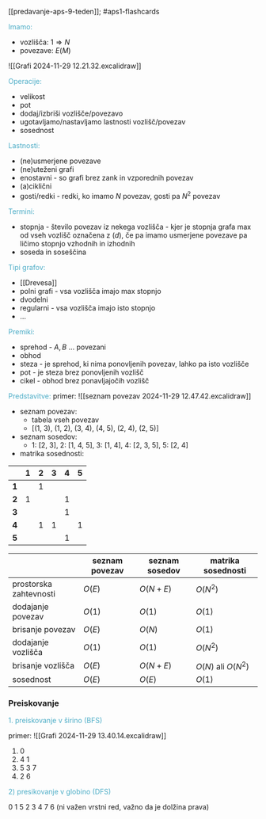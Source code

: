[[predavanje-aps-9-teden]]; #aps1-flashcards 

<font color="#4bacc6">Imamo:</font>
- vozlišča: $1\Rightarrow N$
- povezave: $E(M)$

![[Grafi 2024-11-29 12.21.32.excalidraw]]

<font color="#4bacc6">Operacije:</font>
- velikost
- pot
- dodaj/izbriši vozlišče/povezavo
- ugotavljamo/nastavljamo lastnosti vozlišč/povezav
- sosednost

<font color="#4bacc6">Lastnosti:</font>
- (ne)usmerjene povezave
- (ne)uteženi grafi
- enostavni - so grafi brez zank in vzporednih povezav
- (a)ciklični
- gosti/redki - redki, ko imamo $N$ povezav, gosti pa $N^2$ povezav

<font color="#4bacc6">Termini:</font>
- stopnja - število povezav iz nekega vozlišča - kjer je stopnja grafa max od vseh vozlišč označena z $(d)$, če pa imamo usmerjene povezave pa ličimo stopnjo vzhodnih in izhodnih
- soseda in soseščina

<font color="#4bacc6">Tipi grafov:</font>
- [[Drevesa]]
- polni grafi - vsa vozlišča imajo max stopnjo
- dvodelni
- regularni - vsa vozlišča imajo isto stopnjo
- ...

<font color="#4bacc6">Premiki:</font>
- sprehod - $A,B$ ... povezani
- obhod
- steza - je sprehod, ki nima ponovljenih povezav, lahko pa isto vozlišče
- pot - je steza brez ponovljenih vozlišč
- cikel - obhod brez ponavljajočih vozlišč

<font color="#4bacc6">Predstavitve:</font>
primer: 
![[seznam povezav 2024-11-29 12.47.42.excalidraw]]
- seznam povezav:
	- tabela vseh povezav
	- [(1, 3), (1, 2), (3, 4), (4, 5), (2, 4), (2, 5)]
- seznam sosedov:
	- 1: [2, 3], 2: [1, 4, 5], 3: [1, 4], 4: [2, 3, 5], 5: [2, 4]
- matrika sosednosti:

|     | **1** | **2** | **3** | **4** | **5** |
| --- | ----- | ----- | ----- | ----- | ----- |
| **1**   |       | 1     |       |       |       |
| **2**   | 1     |       |       | 1     |       |
| **3**   |       |       |       | 1     |       |
| **4**   |       | 1     | 1     |       | 1     |
| **5**   |       |       |       | 1     |       |

|                        | seznam povezav | seznam sosedov | matrika sosednosti  |
| ---------------------- | -------------- | -------------- | ------------------- |
| prostorska zahtevnosti | $O(E)$         | $O(N + E)$     | $O(N^2)$            |
| dodajanje povezav      | $O(1)$         | $O(1)$         | $O(1)$              |
| brisanje povezav       | $O(E)$         | $O(N)$         | $O(1)$              |
| dodajanje vozlišča     | $O(1)$         | $O(1)$         | $O(N^2)$            |
| brisanje vozlišča      | $O(E)$         | $O(N + E)$     | $O(N)$ ali $O(N^2)$ |
| sosednost              | $O(E)$         | $O(E)$         | $O(1)$              |


### Preiskovanje
<font color="#4bacc6">1. preiskovanje v širino (BFS)</font>

primer: 
![[Grafi 2024-11-29 13.40.14.excalidraw]]
1) 0
2) 4 1 
3) 5 3 7
4) 2 6 

<font color="#4bacc6">2) presikovanje v globino (DFS)</font>

0 1 5 2 3 4 7 6 (ni važen vrstni red, važno da je dolžina prava)


